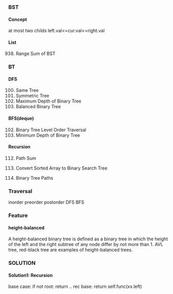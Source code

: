 ### BST
#### Concept
at most two childs
left.val<=cur.val<=right.val

#### List
938. Range Sum of BST

### BT
#### DFS
100. Same Tree
101. Symmetric Tree
104. Maximum Depth of Binary Tree
110. Balanced Binary Tree
#### BFS(deque)
102. Binary Tree Level Order Traversal
111. Minimum Depth of Binary Tree
#### Recursion
112. Path Sum




108. Convert Sorted Array to Binary Search Tree


257. Binary Tree Paths



### Traversal
inorder
preorder
postorder
DFS 
BFS

### Feature
#### height-balanced
A height-balanced binary tree is defined as a binary tree in which the height of the left and the right subtree of any node differ by not more than 1. AVL tree, red-black tree are examples of height-balanced trees.


### SOLUTION
#### Solution1: Recursion
base case: if not root: return ..
rec base: return self.func(xx.left)